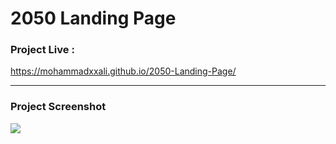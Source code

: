 # 2050 Landing Page


### Project Live :
https://mohammadxxali.github.io/2050-Landing-Page/

------------

### Project Screenshot
![](https://github.com/mohammadxxali/2050-Landing-Page/blob/main/Screenshot.png)
